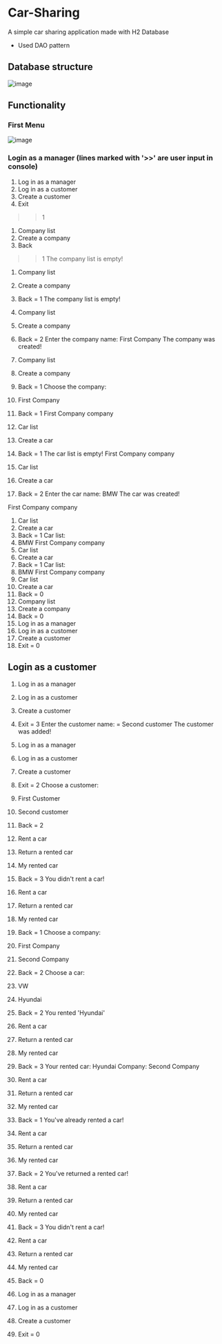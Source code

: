 # Car-Sharing

A simple car sharing application made with H2 Database

- Used DAO pattern
## Database structure
![image](https://github.com/Nihad74/Car-Sharing/assets/113698778/e744dde8-e573-4fbe-a4d1-702ff6198e06)


## Functionality 
### First Menu
![image](https://github.com/Nihad74/Car-Sharing/assets/113698778/f342de9c-ae84-4b8c-b318-2a155bde9972)

### Login as a manager (lines marked with '>>' are user input in console)
1. Log in as a manager
2. Log in as a customer
3. Create a customer
0. Exit
>>1
1. Company list
2. Create a company
0. Back
>>1
The company list is empty!
1. Company list
2. Create a company
0. Back
= 1
The company list is empty!
1. Company list
2. Create a company
0. Back
= 2
Enter the company name:
First Company
The company was created!

1. Company list
2. Create a company
0. Back
= 1
Choose the company:
1. First Company
0. Back
= 1
First Company company
1. Car list
2. Create a car
0. Back
= 1
The car list is empty!
First Company company
1. Car list
2. Create a car
0. Back
= 2
Enter the car name:
BMW
The car was created! 

First Company company
1. Car list
2. Create a car
0. Back
= 1
Car list:
1. BMW
First Company company
1. Car list
2. Create a car
0. Back
= 1
Car list:
1. BMW
First Company company
1. Car list
2. Create a car
0. Back
= 0
1. Company list
2. Create a company
0. Back
= 0
1. Log in as a manager
2. Log in as a customer
3. Create a customer
0. Exit
= 0



## Login as a customer
1. Log in as a manager
2. Log in as a customer
3. Create a customer
0. Exit
= 3
Enter the customer name:
= Second customer
The customer was added!

1. Log in as a manager
2. Log in as a customer
3. Create a customer
0. Exit
= 2
Choose a customer:
1. First Customer
2. Second customer
0. Back
= 2
1. Rent a car
2. Return a rented car
3. My rented car
0. Back
= 3
You didn't rent a car!
1. Rent a car
2. Return a rented car
3. My rented car
0. Back
= 1
Choose a company:
1. First Company
2. Second Company
0. Back
= 2
Choose a car:
1. VW
2. Hyundai
0. Back
= 2
You rented 'Hyundai'
1. Rent a car
2. Return a rented car
3. My rented car
0. Back
= 3
Your rented car:
Hyundai
Company:
Second Company

1. Rent a car
2. Return a rented car
3. My rented car
0. Back
= 1
You've already rented a car!
1. Rent a car
2. Return a rented car
3. My rented car
0. Back
= 2
You've returned a rented car!
1. Rent a car
2. Return a rented car
3. My rented car
0. Back
= 3
You didn't rent a car!
1. Rent a car
2. Return a rented car
3. My rented car
0. Back
= 0
1. Log in as a manager
2. Log in as a customer
3. Create a customer
0. Exit
= 0

